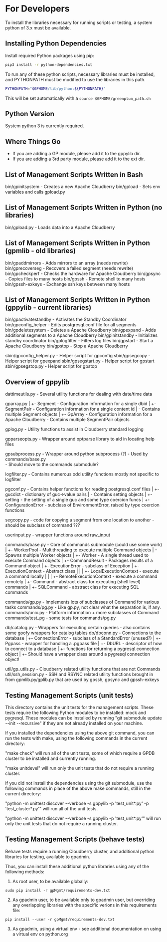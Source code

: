 # For Developers

To install the libraries necessary for running scripts or testing, a system python of 3.x must be available.

## Installing Python Dependencies

Install required Python packages using pip:

```bash
pip3 install -r python-dependencies.txt
```

To run any of these python scripts, necessary libraries must be installed, and PYTHONPATH must be modified to use the libraries in this path.

```bash
PYTHONPATH="$GPHOME/lib/python:${PYTHONPATH}"
```

This will be set automatically with a `source $GPHOME/greenplum_path.sh`


## Python Version

System python 3 is currently required.


Where Things Go
---------------

* If you are adding a GP module, please add it to the gppylib dir.
* If you are adding a 3rd party module, please add it to the ext dir.

List of Management Scripts Written in Bash
------------------------------------------
bin/gpinitsystem        -  Creates a new Apache Cloudberry
bin/gpload              -  Sets env variables and calls gpload.py


List of Management Scripts Written in Python (no libraries)
-----------------------------------------------------------
bin/gpload.py           -  Loads data into a Apache Cloudberry


List of Management Scripts Written in Python (gpmlib - old libraries)
---------------------------------------------------------------------
bin/gpaddmirrors        -  Adds mirrors to an array (needs rewrite)
bin/gprecoverseg        -  Recovers a failed segment (needs rewrite)
bin/gpcheckperf         -  Checks the hardware for Apache Cloudberry
bin/gpsync              -  Copies files to many hosts
bin/gpssh               -  Remote shell to many hosts
bin/gpssh-exkeys        -  Exchange ssh keys between many hosts


List of Management Scripts Written in Python (gppylib - current libraries)
--------------------------------------------------------------------------
bin/gpactivatestandby   -  Activates the Standby Coordinator
bin/gpconfig_helper     -  Edits postgresql.conf file for all segments
bin/gpdeletesystem      -  Deletes a Apache Cloudberry
bin/gpexpand            -  Adds additional segments to a Apache Cloudberry
bin/gpinitstandby       -  Initializes standby coordinator
bin/gplogfilter         -  Filters log files
bin/gpstart             -  Start a Apache Cloudberry
bin/gpstop              -  Stop a Apache Cloudberry

sbin/gpconfig_helper.py -  Helper script for gpconfig
sbin/gpsegcopy          -  Helper script for gpexpand
sbin/gpsegstart.py      -  Helper script for gpstart
sbin/gpsegstop.py       -  Helper script for gpstop


Overview of gppylib
-------------------

dattimeutils.py  -  Several utility functions for dealing with date/time data

gparray.py
   |
   +-  Segment      - Configuration information for a single dbid
   |
   +-  SegmentPair - Configuration information for a single content id
   |     \-  Contains multiple Segment objects
   |
   +-  GpArray   - Configuration information for a Apache Cloudberry
         \-  Contains multiple SegmentPair objects

gplog.py         - Utility functions to assist in Cloudberry standard logging

gpparseopts.py   - Wrapper around optparse library to aid in locating help files

gpsubprocess.py  - Wrapper around python subprocess (?) 
   \- Used by commands/base.py   
    - Should move to the commands submodule? 

logfilter.py     - Contains numerous odd utility functions mostly not specific to logfilter

pgconf.py        - Contains helper functions for reading postgresql.conf files
  |
  +- gucdict      - dictionary of guc->value pairs
  |    \- Contains setting objects
  |
  +- setting      - the setting of a single guc and some type coercion funcs
  |
  +- ConfigurationError - subclass of EnvironmentError, raised by type coercion functions

segcopy.py        - code for copying a segment from one location to another
    \- should be subclass of command ???

userinput.py      - wrapper functions around raw_input

commands/base.py  - Core of commands submodule  (could use some work)
  |
  +- WorkerPool    - Multithreading to execute multiple Command objects
  |     \- Spawns multiple Worker objects
  |
  +- Worker        - A single thread used to execute Command objects
  |
  +- CommandResult - Packages results of a Command object
  |
  +- ExecutionError - subclass of Exception
  |
  +- ExecutionContext - Abstract class
  |    |
  |    +- LocalExecutionContext - execute a command locally
  |    |
  |    +- RemoteExecutionContext - execute a command remotely
  |
  +- Command       - abstract class for executing (shell level) commands
  |
  +- SQLCommand    - abstract class for executing SQL commands

commands/gp.py     - Implements lots of subclasses of Command for various tasks
commands/pg.py     - Like gp.py, not clear what the separation is, if any.
commands/unix.py   - Platform information + more subclasses of Command
commands/test_pg   - some tests for commands/pg.py
  
db/catalog.py      - Wrappers for executing certain queries
   \- also contains some goofy wrappers for catalog tables
db/dbconn.py       - Connections to the database
  |
  +- ConnectionError - subclass of a StandardError (unused?)
  |
  +- Pgpass        - wrapper for handling a .pgpass file
  |
  +- DbURL         - descriptor of how to connect to a database
  |
  +- functions for returning a pygresql.connection object
  |
  +- Should have a wrapper class around a pygresql connection object!

util/gp_utils.py     - Cloudberry related utility functions that are not Commands
util/ssh_session.py  - SSH and RSYNC related utility functions brought in from gpmlib.py/gplib.py
                       that are used by gpssh, gpsync and gpssh-exkeys


## Testing Management Scripts (unit tests)

This directory contains the unit tests for the management scripts. These tests
require the following Python modules to be installed: mock and pygresql.
These modules can be installed by running "git submodule update --init --recursive"
if they are not already installed on your machine.

If you installed the dependencies using the above git command, you can run the tests with
make, using the following commands in the current directory:

"make check" will run all of the unit tests, some of which require a GPDB cluster to
be installed and currently running.

"make unitdevel" will run only the unit tests that do not require a running cluster.


If you did not install the dependencies using the git submodule, use the following commands in
place of the above make commands, still in the current directory:

"python -m unittest discover --verbose -s gppylib -p 'test_unit*.py' -p 'test_cluster*.py'" will
run all of the unit tests.

"python -m unittest discover --verbose -s gppylib -p 'test_unit*.py'" will run only the unit
tests that do not require a running cluster.

## Testing Management Scripts (behave tests)

Behave tests require a running Cloudberry cluster, and additional python libraries for testing, available to gpadmin.

Thus, you can install these additional python libraries using any of the following methods:

1. As root user, to be available globally:

```
sudo pip install -r gpMgmt/requirements-dev.txt
```

2. As gpadmin user, to be available only to gpadmin user, but overriding any overlapping libraries with the specific verions in this requirements file:

```
pip install --user -r gpMgmt/requirements-dev.txt
```

3. As gpadmin, using a virtual env - see additional documentation on using a virtual env on python.org
